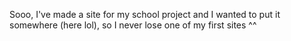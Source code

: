 Sooo, I've made a site for my school project and I wanted to put it somewhere (here lol), so I never lose one of my first sites ^^
